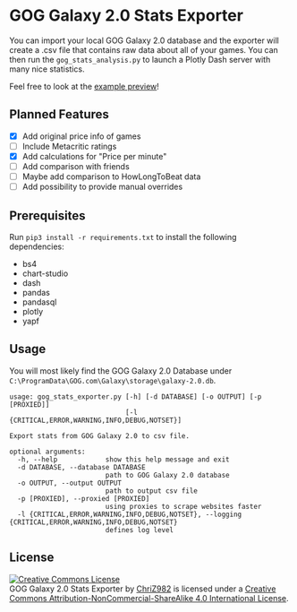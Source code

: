 # GOG Galaxy 2.0 Stats Exporter

You can import your local GOG Galaxy 2.0 database and the exporter will create a .csv file that contains raw data about all of your games. You can then run the `gog_stats_analysis.py` to launch a Plotly Dash server with many nice statistics.

Feel free to look at the [example preview](example/preview.png)!

## Planned Features
* [x] Add original price info of games
* [ ] Include Metacritic ratings
* [x] Add calculations for "Price per minute"
* [ ] Add comparison with friends
* [ ] Maybe add comparison to HowLongToBeat data
* [ ] Add possibility to provide manual overrides

## Prerequisites

Run `pip3 install -r requirements.txt` to install the following dependencies:
* bs4
* chart-studio
* dash
* pandas
* pandasql
* plotly
* yapf

## Usage

You will most likely find the GOG Galaxy 2.0 Database under `C:\ProgramData\GOG.com\Galaxy\storage\galaxy-2.0.db`.

```
usage: gog_stats_exporter.py [-h] [-d DATABASE] [-o OUTPUT] [-p [PROXIED]]
                             [-l {CRITICAL,ERROR,WARNING,INFO,DEBUG,NOTSET}]

Export stats from GOG Galaxy 2.0 to csv file.

optional arguments:
  -h, --help            show this help message and exit
  -d DATABASE, --database DATABASE
                        path to GOG Galaxy 2.0 database
  -o OUTPUT, --output OUTPUT
                        path to output csv file
  -p [PROXIED], --proxied [PROXIED]
                        using proxies to scrape websites faster
  -l {CRITICAL,ERROR,WARNING,INFO,DEBUG,NOTSET}, --logging {CRITICAL,ERROR,WARNING,INFO,DEBUG,NOTSET}
                        defines log level
```

## License
<a rel="license" href="http://creativecommons.org/licenses/by-nc-sa/4.0/"><img alt="Creative Commons License" style="border-width:0" src="https://i.creativecommons.org/l/by-nc-sa/4.0/88x31.png" /></a><br /><span xmlns:dct="http://purl.org/dc/terms/" href="http://purl.org/dc/dcmitype/Text" property="dct:title" rel="dct:type">GOG Galaxy 2.0 Stats Exporter</span> by <a xmlns:cc="http://creativecommons.org/ns#" href="https://github.com/ChriZ982" property="cc:attributionName" rel="cc:attributionURL">ChriZ982</a> is licensed under a <a rel="license" href="http://creativecommons.org/licenses/by-nc-sa/4.0/">Creative Commons Attribution-NonCommercial-ShareAlike 4.0 International License</a>.
